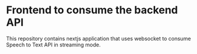 # Frontend to consume the backend API

This repository contains nextjs application that uses websocket to consume Speech to Text API in streaming mode.



